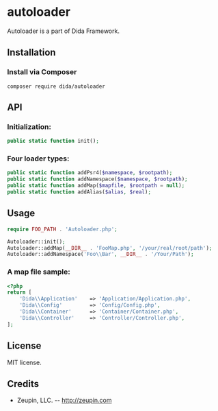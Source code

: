# autoloader

Autoloader is a part of Dida Framework.

## Installation

### Install via Composer

```
composer require dida/autoloader
```

## API

### Initialization:

```php
public static function init();
```

### Four loader types:

```php
public static function addPsr4($namespace, $rootpath);
public static function addNamespace($namespace, $rootpath);
public static function addMap($mapfile, $rootpath = null);
public static function addAlias($alias, $real);
```

## Usage

```php
require FOO_PATH . 'Autoloader.php';

Autoloader::init();
Autoloader::addMap(__DIR__ . 'FooMap.php', '/your/real/root/path');
Autoloader::addNamespace('Foo\\Bar', __DIR__ . '/Your/Path');
```


### A map file sample:

```php
<?php
return [
    'Dida\\Application'    => 'Application/Application.php',
    'Dida\\Config'         => 'Config/Config.php',
    'Dida\\Container'      => 'Container/Container.php',
    'Dida\\Controller'     => 'Controller/Controller.php',
];
```

## License

MIT license.

## Credits

* Zeupin, LLC. -- <http://zeupin.com>

